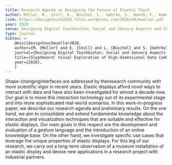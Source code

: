 ```yaml
---
title: Research Agenda on Designing the Future of Elastic Touch
author: Müller, M., Stoll, E., Büschel, L., Gehrke, S., Hannß, F., Kammer, D.
link: https://designtouch2020.files.wordpress.com/2020/09/mueller.pdf
year: 2020
venue: Designing Digital Touch&colon; Social and Sensory Aspects and Challenges. Workshop at EuroHaptics 2020, Leiden, Netherlands
type: journal
bibtex: >-
    @misc{designtouchmueller2020, 
    author={M. {Müller} and E. {Stoll} and L. {Büschel} and S. {Gehrke} and F. {Hannss} and D. {Kammer}}, 
    journal={Designing Digital Touch&colon; Social and Sensory Aspects and Challenges. Workshop at EuroHaptics 2020, Leiden, Netherlands}, 
    title={Glyphboard: Visual Exploration of High-dimensional Data Combining Glyphs with Dimensionality Reduction}, 
    year={2020},
    }
---
```

Shape-changinginterfaces are addressed by theresearch community with more scientific vigor in recent years. Elastic displays afford novel ways to interact with data and have also been investigated for almost a decade now. Our goal is to move this interaction technology out of its experimental stage and into more sophisticated real-world scenarios. In this work-in-progress paper, we describe our research agenda and preliminary results. On the one hand, we aim to consolidate and extend fundamental knowledge about the interaction and visualization techniques that are suitable and effective for elastic displays. Our main goals in this respect are the development and evaluation of a gesture language and the introduction of an online knowledge base. On the other hand, we investigate specific use cases that leverage the unique properties of elastic displays. For this leg of our research, we carry out a long-term observation of a museum installation of an elastic display and devise new applications in a research project with industrial partners.
